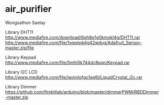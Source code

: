# air_purifier
Wongsathon Saelay

Library DHT11  
http://www.mediafire.com/download/6qh8q1g0kmokl4g/DHT11.rar  
http://www.mediafire.com/file/1xqqnpk4g42wdug/Adafruit_Sensor-master.zip/file

Library Keypad  
http://www.mediafire.com/file/5mh0lk744dc8pqn/Keypad.rar

Library I2C LCD  
http://www.mediafire.com/file/iavimlofgo1aq6l/LiquidCrystal_i2c.rar

Library Dimmer  
https://github.com/firebitlab/arduino/blob/master/dimmerPWM/RBDDimmer-master.zip
